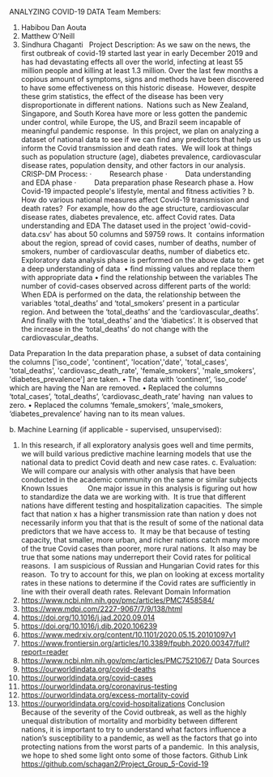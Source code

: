 ﻿ANALYZING COVID-19 DATA
Team Members:
1. Habibou Dan Aouta
2. Matthew O'Neill
3. Sindhura Chaganti  
Project Description:
As we saw on the news, the first outbreak of covid-19 started last year in early December 2019 and has had devastating effects all over the world, infecting at least 55 million people and killing at least 1.3 million. Over the last few months a copious amount of symptoms, signs and methods have been discovered to have some effectiveness on this historic disease.  However, despite these grim statistics, the effect of the disease has been very disproportionate in different nations.  Nations such as New Zealand, Singapore, and South Korea have more or less gotten the pandemic under control, while Europe, the US, and Brazil seem incapable of meaningful pandemic response.  In this project, we plan on analyzing a dataset of national data to see if we can find any predictors that help us inform the Covid transmission and death rates.  We will look at things such as population structure (age), diabetes prevalence, cardiovascular disease rates, population density, and other factors in our analysis.
CRISP-DM Process:
·         Research phase
·         Data understanding and EDA phase
·         Data preparation phase
Research phase
a. How Covid-19 impacted people's lifestyle, mental and fitness activities ?
b. How do various national measures affect Covid-19 transmission and death rates?  For example, how do the age structure, cardiovascular disease rates, diabetes prevalence, etc. affect Covid rates.
Data understanding and EDA
The dataset used in the project 'owid-covid-data.csv' has about 50 columns and 59759 rows. It  contains information about the region, spread of covid cases, number of deaths, number of smokers, number of cardiovascular deaths, number of diabetics etc. 
Exploratory data analysis phase is performed on the above data to:
• get a deep understanding of data 
• find missing values and replace them with appropriate data
• find the relationship between the variables
The number of covid-cases observed across different parts of the world:
When EDA is performed on the data, the relationship between the variables ‘total_deaths’ and ‘total_smokers’ present in a particular region. And between the ‘total_deaths’ and the ‘cardiovascular_deaths’. And finally with the ‘total_deaths’ and the ‘diabetics’. It is observed that the increase in the ‘total_deaths’ do not change with the cardiovascular_deaths.

Data Preparation
In the data preparation phase, a subset of data containing the columns ['iso_code', 'continent', 'location','date', 'total_cases', 'total_deaths', 'cardiovasc_death_rate', 'female_smokers', 'male_smokers', 'diabetes_prevalence'] are taken.
• The data with ‘continent’, ‘iso_code’ which are having the Nan are removed.
• Replaced the columns ‘total_cases’, ‘total_deaths’, ‘cardiovasc_death_rate’ having  nan values to zero.
• Replaced the columns ‘female_smokers’, ‘male_smokers, ‘diabetes_prevalence’ having nan to its mean values.

b. Machine Learning (if applicable - supervised, unsupervised):
1. In this research, if all exploratory analysis goes well and time permits, we will build various predictive machine learning models that use the national data to predict Covid death and new case rates.
c. Evaluation:
  	We will compare our analysis with other analysis that have been conducted in the academic community on the same or similar subjects
Known Issues
        	One major issue in this analysis is figuring out how to standardize the data we are working with.  It is true that different nations have different testing and hospitalization capacities.  The simple fact that nation x has a higher transmission rate than nation y does not necessarily inform you that that is the result of some of the national data predictors that we have access to.  It may be that because of testing capacity, that smaller, more urban, and richer nations catch many more of the true Covid cases than poorer, more rural nations.  It also may be true that some nations may underreport their Covid rates for political reasons.  I am suspicious of Russian and Hungarian Covid rates for this reason.  To try to account for this, we plan on looking at excess mortality rates in these nations to determine if the Covid rates are sufficiently in line with their overall death rates.
Relevant Domain Information
1. https://www.ncbi.nlm.nih.gov/pmc/articles/PMC7458584/
2. https://www.mdpi.com/2227-9067/7/9/138/html
3. https://doi.org/10.1016/j.jad.2020.09.014
4. https://doi.org/10.1016/j.dib.2020.106239
5. https://www.medrxiv.org/content/10.1101/2020.05.15.20101097v1
6. https://www.frontiersin.org/articles/10.3389/fpubh.2020.00347/full?report=reader
7. https://www.ncbi.nlm.nih.gov/pmc/articles/PMC7521067/
Data Sources
1. https://ourworldindata.org/covid-deaths
2. https://ourworldindata.org/covid-cases
3. https://ourworldindata.org/coronavirus-testing
4. https://ourworldindata.org/excess-mortality-covid
5. https://ourworldindata.org/covid-hospitalizations
Conclusion
        	Because of the severity of the Covid outbreak, as well as the highly unequal distribution of mortality and morbidity between different nations, it is important to try to understand what factors influence a nation’s susceptibility to a pandemic, as well as the factors that go into protecting nations from the worst parts of a pandemic.  In this analysis, we hope to shed some light onto some of those factors.
Github Link
https://github.com/schagan2/Project_Group_5-Covid-19

